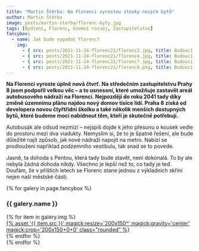 ```yaml
---
title: "Martin Štěrba: Na Florenci vyrostou stovky nových bytů"
author: Martin Štěrba
image: posts/martin-sterba/florenc-byty.jpg
tags: [Bydlení, Florenc, Územní rozvoj, Zastupitelstvo]
fancybox:
  - name: Jak bude vypadat Florenc?
    img:
      - { src: posts/2021-11-24-florenc21/florenc3.jpg, title: Budoucí podoba Florence podle architektů }
      - { src: posts/2021-11-24-florenc21/florenc4.jpg, title: Budoucí podoba Florence podle architektů }  
      - { src: posts/2021-11-24-florenc21/florenc7.jpg, title: Budoucí podoba Florence podle architektů }  
      - { src: posts/2021-11-24-florenc21/florenc8.png, title: Budoucí podoba Florence podle architektů }  
---
```


**Na Florenci vyroste úplně nová čtvrť. Na středečním zastupitelstvu Prahy 8 jsem podpořil velkou věc – a to  usnesení, které umožňuje zastavět areál autobusového nádraží na Florenci. Nejpozději do roku 2041 tady díky změně územnímu plánu najdou nový domov tisíce lidí. Praha 8 získá od developera novou čtyřtřídní školku a také několik menších dostupných bytů, které budeme moci nabídnout těm, kteří je skutečně potřebují.** 

Autobusák ale odsud nezmizí – nejspíš dojde k jeho přesunu o kousek vedle do prostoru mezi dva viadukty. Nemyslím si, že to je špatné řešení, ale bude důležité najít způsob, jak nové nádraží napojit na metro. Nabízí se prodloužení například podzemního vestibulu, tak snad se to povede.

Jasně, ta dohoda s Pentou, která tady bude stavět, není dokonalá. To by ale nebyla žádná dohoda nikdy. Všechno je lepší než to, co tady je teď. Doufám, že v příštích letech se Florenc stane jednou z výkladních skříní nejen naší městské části.

{% for galery in page.fancybox %}
<div class="mt-4">
  <h3>{{ galery.name }}</h3>
  <div class="grid grid-cols-4 gap-4">
  {% for item in galery.img %}
    <div class="">
      <a data-fancybox="gallery" href="{% asset '{{ item.src }}' @path %}" data-caption="{{ item.title }}">{% asset '{{ item.src }}' magick:resize='200x150^' magick:gravity='center' magick:crop='200x150+0+0' class="rounded" %}</a>
    </div>
  {% endfor %}
  </div>
</div>
{% endfor %}